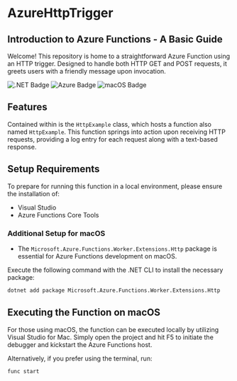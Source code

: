 # AzureHttpTrigger 
## Introduction to Azure Functions - A Basic Guide

Welcome! This repository is home to a straightforward Azure Function using an HTTP trigger. Designed to handle both HTTP GET and POST requests, it greets users with a friendly message upon invocation.

![.NET Badge](https://img.shields.io/badge/.NET-5C2D91?style=for-the-badge&logo=.net&logoColor=white)
![Azure Badge](https://img.shields.io/badge/azure-%230072C6.svg?style=for-the-badge&logo=microsoftazure&logoColor=white)
![macOS Badge](https://img.shields.io/badge/mac%20os-000000?style=for-the-badge&logo=macos&logoColor=F0F0F0)

## Features

Contained within is the `HttpExample` class, which hosts a function also named `HttpExample`. This function springs into action upon receiving HTTP requests, providing a log entry for each request along with a text-based response.

## Setup Requirements

To prepare for running this function in a local environment, please ensure the installation of:
- Visual Studio
- Azure Functions Core Tools

### Additional Setup for macOS
- The `Microsoft.Azure.Functions.Worker.Extensions.Http` package is essential for Azure Functions development on macOS.

Execute the following command with the .NET CLI to install the necessary package:

```sh
dotnet add package Microsoft.Azure.Functions.Worker.Extensions.Http
```
## Executing the Function on macOS

For those using macOS, the function can be executed locally by utilizing Visual Studio for Mac. Simply open the project and hit F5 to initiate the debugger and kickstart the Azure Functions host.

Alternatively, if you prefer using the terminal, run:

```sh
func start
```




